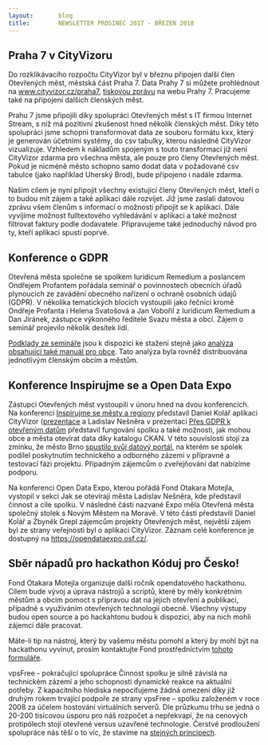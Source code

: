 ```yaml
---
layout:       blog
title:        NEWSLETTER PROSINEC 2017 - BŘEZEN 2018
---
```

Praha 7 v CityVizoru
-
Do rozklikávacího rozpočtu CityVizor byl v březnu připojen další člen Otevřených měst, městská část Praha 7.  Data Prahy 7 si můžete prohlédnout na www.cityvizor.cz/praha7, [tiskovou zprávu](https://www.praha7.cz/na-hospodareni-prahy-7-dohlizi-cityvizor/) na webu Prahy 7. Pracujeme také na připojení dalších členských měst.

Prahu 7 jsme připojili díky spolupráci Otevřených měst s IT firmou Internet Stream, s níž má pozitivní zkušenost hned několik členských měst. Díky této spolupráci jsme schopni transformovat data ze souboru formátu kxx, který je generován účetními systémy, do csv tabulky, kterou následně CityVizor vizualizuje.  Vzhledem k nákladům spojeným s touto transformací již není CityVizor zdarma pro všechna města, ale pouze pro členy Otevřených měst. Pokud je nicméně město schopno samo dodat data v požadované csv tabulce (jako například Uherský Brod), bude připojeno i nadále zdarma. 

Našim cílem je nyní připojit všechny existující členy Otevřených měst, kteří o to budou mít zájem a také aplikaci dále rozvíjet. Již jsme zaslali datovou zprávu všem členům s informací o možnosti připojit se k aplikaci. Dále vyvíjíme možnost fulltextového vyhledávání v aplikaci a také možnost filtrovat faktury podle dodavatele. Připravujeme také jednoduchý návod pro ty, kteří aplikaci spustí poprvé.

Konference o GDPR
-
Otevřená města společne se spolkem Iuridicum Remedium a poslancem Ondřejem Profantem pořádala seminář o povinnostech obecních úřadů plynoucích ze zavádění obecného nařízení o ochraně osobních údajů (GDPR). V několika tematických blocích vystoupili jako řečníci kromě Ondřeje Profanta i Helena Svatošová a Jan Vobořil z Iuridicum Remedium a Dan Jiránek, zástupce výkonného ředitele Svazu města a obcí. Zájem o seminář projevilo několik desítek lidí.

[Podklady ze semináře](https://www.profant.eu/soukrom%C3%AD/2018/03/12/seminar-gdpr.html) jsou k dispozici ke stažení stejně jako [analýza obsahující také manuál pro obce](https://github.com/Kedrigern/Kedrigern.github.io/blob/master/assets/md/gdpr-analyza.md). Tato analýza byla rovněž distribuována jednotlivým členským obcím a městům.

Konference Inspirujme se a Open Data Expo
-
Zástupci Otevřených měst vystoupili v únoru hned na dvou konferencích. Na konferenci [Inspirujme se městy a regiony](https://www.inspirujmese.cz/cs) představil Daniel Kolář aplikaci CityVizor ([prezentace](https://www.inspirujmese.cz/sites/www.inspirujmese.cz/files/3_2_cityvizor_prezentace_kolar_v2.pdf) a Ladislav Nešněra v prezentaci [Přes GDPR k otevřeným datům](https://www.inspirujmese.cz/sites/www.inspirujmese.cz/files/1_2_inspirujme_se_2018_otevrena_mesta.pdf) představil fungování spolku a také možnosti, jak mohou obce a města otevírat data díky katalogu CKAN. V této souvislosti stojí za zmínku, že město Brno [spustilo svůj datový portál](https://www.lupa.cz/aktuality/brno-spustilo-portal-s-daty-o-meste-nabizi-i-data-operatoru-o-pohybu-obyvatel), na kterém se spolek podílel poskytnutím technického a odborného zázemí v přípravné a testovací fázi projektu. Případným zájemcům o zveřejňování dat nabízíme podporu.

Na konferenci Open Data Expo, kterou pořádá Fond Otakara Motejla, vystopil v sekci Jak se otevírají města Ladislav Nešněra, kde představil činnost a cíle spolku. V následné části nazvané Expo měla  Otevřená města společný stolek s Novým Městem na Moravě. V této části představili Daniel Kolář a Zbyněk Grepl zájemcům projekty Otevřených měst, největší zájem byl ze strany veřejnosti byl o aplikaci CityVizor. Záznam celé konference je dostupný na https://opendataexpo.osf.cz/.

Sběr nápadů pro hackathon Kóduj pro Česko!
-
Fond Otakara Motejla organizuje další ročník opendatového hackathonu. Cílem bude vývoj a úprava nástrojů a scriptů, které by měly konkrétním městům a obcím pomoct s přípravou dat na jejich otevření a publikaci, případně s využíváním otevřených technologií obecně. Všechny výstupy budou open source a po hackahtonu budou k dispozici, aby na nich mohli zájemci dále pracovat.

Máte-li tip na nástroj, který by vašemu městu pomohl a který by mohl být na hackathonu vyvinut, prosím kontaktujte Fond prostředníctvím [tohoto formuláře](https://goo.gl/forms/HhVZaR8xKB7lScXw2).

vpsFree - pokračující spolupráce
Činnost spolku je silně závislá na technickém zázemí a jeho schopnosti dynamické reakce na aktuální potřeby. Z kapacitního hlediska nepociťujeme žádná omezení díky již druhým rokem trvající podpoře ze strany vpsFree – spolku založeném v roce 2008 za účelem hostování virtuálních serverů. Dle průzkumu trhu se jedná o 20-200 tisícovou úsporu pro náš rozpočet a nepřekvapí, že na cenových protipólech stojí otevřené versus uzavřené technologie. Čerstvé prodloužení spolupráce nás těší o to víc, že stavíme na [stejných principech](https://vpsfree.cz/o-vpsfree/).
